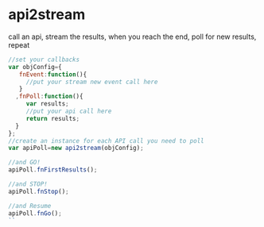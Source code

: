 # api2stream
call an api, stream the results, when you reach the end, poll for new results, repeat

```javascript
//set your callbacks
var objConfig={
   fnEvent:function(){
     //put your stream new event call here
   }
  ,fnPoll:function(){
     var results;
     //put your api call here
     return results;
  }
};
//create an instance for each API call you need to poll
var apiPoll=new api2stream(objConfig);

//and GO!
apiPoll.fnFirstResults();

//and STOP!
apiPoll.fnStop();

//and Resume
apiPoll.fnGo();
``

